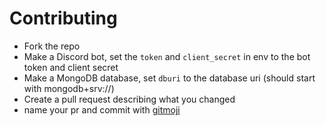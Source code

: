 # Contributing
- Fork the repo
- Make a Discord bot, set the `token` and `client_secret` in env to the bot token and client secret
- Make a MongoDB database, set `dburi` to the database uri (should start with mongodb+srv://)
- Create a pull request describing what you changed
- name your pr and commit with [gitmoji](https://github.com/carloscuesta/gitmoji)
